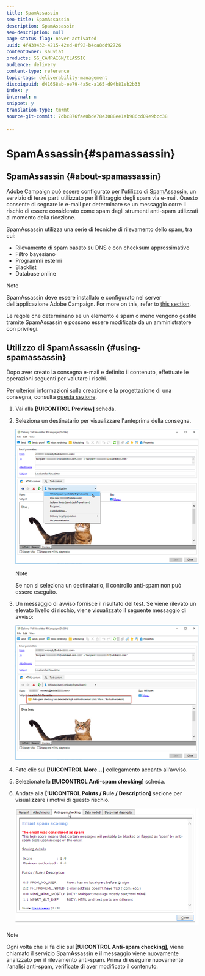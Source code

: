 ```yaml
---
title: SpamAssassin
seo-title: SpamAssassin
description: SpamAssassin
seo-description: null
page-status-flag: never-activated
uuid: 4f439432-4215-42ed-8f92-b4ca8dd92726
contentOwner: sauviat
products: SG_CAMPAIGN/CLASSIC
audience: delivery
content-type: reference
topic-tags: deliverability-management
discoiquuid: d41658ab-ee79-4a5c-a165-d94b81eb2b33
index: y
internal: n
snippet: y
translation-type: tm+mt
source-git-commit: 7dbc876fae0bde78e3088ee1ab986cd09e9bcc38

---
```



# SpamAssassin{#spamassassin}

## SpamAssassin {#about-spamassassin}

Adobe Campaign può essere configurato per l&#39;utilizzo di [SpamAssassin](https://spamassassin.apache.org), un servizio di terze parti utilizzato per il filtraggio degli spam via e-mail. Questo consente di segnare le e-mail per determinare se un messaggio corre il rischio di essere considerato come spam dagli strumenti anti-spam utilizzati al momento della ricezione.

SpamAssassin utilizza una serie di tecniche di rilevamento dello spam, tra cui:

* Rilevamento di spam basato su DNS e con checksum approssimativo
* Filtro bayesiano
* Programmi esterni
* Blacklist
* Database online

>[!NOTE]
>
>SpamAssassin deve essere installato e configurato nel server dell’applicazione Adobe Campaign. For more on this, refer to [this section](../../installation/using/configuring-spamassassin.md).
>
>Le regole che determinano se un elemento è spam o meno vengono gestite tramite SpamAssassin e possono essere modificate da un amministratore con privilegi.

## Utilizzo di SpamAssassin {#using-spamassassin}

Dopo aver creato la consegna e-mail e definito il contenuto, effettuate le operazioni seguenti per valutare i rischi.

Per ulteriori informazioni sulla creazione e la progettazione di una consegna, consulta [questa sezione](../../delivery/using/about-email-channel.md).

1. Vai alla **[!UICONTROL Preview]** scheda.
1. Seleziona un destinatario per visualizzare l&#39;anteprima della consegna.

   ![](assets/s_tn_del_preview_spamassassin_recipient.png)

   >[!NOTE]
   >
   >Se non si seleziona un destinatario, il controllo anti-spam non può essere eseguito.

1. Un messaggio di avviso fornisce il risultato del test. Se viene rilevato un elevato livello di rischio, viene visualizzato il seguente messaggio di avviso:

   ![](assets/s_tn_del_preview_spamassassin_ko.png)

1. Fate clic sul **[!UICONTROL More...]** collegamento accanto all’avviso.
1. Selezionate la **[!UICONTROL Anti-spam checking]** scheda.
1. Andate alla **[!UICONTROL Points / Rule / Description]** sezione per visualizzare i motivi di questo rischio.

   ![](assets/s_tn_del_msg_spamassassin_ko.png)

>[!NOTE]
>
>Ogni volta che si fa clic sul **[!UICONTROL Anti-spam checking]**, viene chiamato il servizio SpamAssassin e il messaggio viene nuovamente analizzato per il rilevamento anti-spam. Prima di eseguire nuovamente l&#39;analisi anti-spam, verificate di aver modificato il contenuto.
